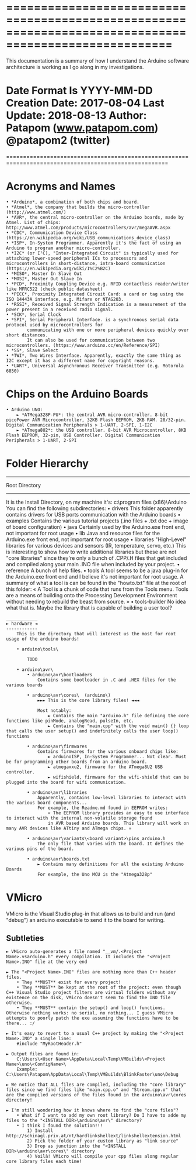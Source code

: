 ﻿
======================================================================================================
======================================================================================================
 This documentation is a summary of how I understand the Arduino software architecture is working as I go along in my investigations.
  
 Date Format Is	YYYY-MM-DD
 Creation Date:	2017-08-04
 Last Update:	2018-08-13
 Author:		Patapom (www.patapom.com)
				@patapom2 (twitter)
======================================================================================================
======================================================================================================


# Acronyms and Names
	• *Arduino*, a combination of both chips and board.
	• *Atmel*, the company that builds the micro-controller (http://www.atmel.com/)
	• *AVR*, the central micro-controller on the Arduino boards, made by Atmel. List of chips: http://www.atmel.com/products/microcontrollers/avr/megaAVR.aspx
	• *CDC*, Communication Device Class (https://en.wikipedia.org/wiki/USB_communications_device_class)
	• *ISP*, In-System Programmer. Apparently it's the fact of using an Arduino to program another micro-controller.
	• *I2C* (or I²C), "Inter-Integrated Circuit" is typically used for attaching lower-speed peripheral ICs to processors and microcontrollers in short-distance, intra-board communication (https://en.wikipedia.org/wiki/I%C2%B2C)
	• *MISO*, Master In Slave Out
	• *MOSI*, Master Out Slave In
	• *PCD*, Proximity Coupling Device e.g. RFID contactless reader/writer like MFRC522 (check public datasheet)
	• *PICC*, Proximity Integrated Circuit Card: a card or tag using the ISO 14443A interface, e.g. Mifare or NTAG203.
	• *RSSI*, Received Signal Strength Indication is a measurement of the power present in a received radio signal.
	• *SCK*, Serial Clock
	• *SPI*, Serial Peripheral Interface. is a synchronous serial data protocol used by microcontrollers for
			communicating with one or more peripheral devices quickly over short distances.
			It can also be used for communication between two microcontrollers. (https://www.arduino.cc/en/Reference/SPI)
	• *SS*, Slave Select
	• *TWI*, Two Wires Interface. Apparently, exactly the same thing as I2C except it has a different name for copyright reasons.
	• *UART*, Universal Asynchronous Receiver Transmitter (e.g. Motorola 6850)


# Chips on the Arduino Boards

	• Arduino UNO:
		► *ATMega328P-PU*: the central AVR micro-controller. 8-bit picoPower AVR Microcontroller, 32KB Flash EEPROM, 2KB RAM. 28/32-pin. Digital Communication Peripherals > 1-UART, 2-SPI, 1-I2C
		► *ATmega8U2*: the USB controller. 8-bit AVR Microcontroller, 8KB Flash EEPROM, 32-pin, USB Controller. Digital Communication Peripherals > 1-UART, 2-SPI


# Folder Hierarchy
________________
 Root Directory
________________

It is the Install Directory, on my machine it's: c:\program files (x86)\Arduino
You can find the following subdirectories:
	• drivers
		This folder apparently contains drivers for USB ports communication with the Arduino boards
	• examples
		Contains the various tutorial projects (.ino files + .txt doc + image of board configuration)
	• java
		Certainly used by the Arduino.exe front end, not important for root usage
	• lib
		Java and resource files for the Arduino.exe front end, not important for root usage
	• libraries
		"High-Level" libraries for various devices and sensors (IR, temperature, servo, etc.)
		This is interesting to show how to write additional libraries but these are not "core libraries" since
		 they're only a bunch of .CPP/.H files that get included and compiled along your main .INO file when
		 included by your project.
	• reference
		A bunch of help files.
	• tools
		A tool seems to be a java plug-in for the Arduino.exe front end and I believe it's not important for root usage.
		 A summary of what a tool is can be found in the "howto.txt" file at the root of this folder:
			« A Tool is a chunk of code that runs from the Tools menu. Tools are a means 
				of building onto the Processing Development Environment without needing to
				rebuild the beast from source. »
	• tools-builder
		No idea what that is. Maybe the library that is capable of building a user tool?

	____________
	► hardware ◄
	------------
		This is the directory that will interest us the most for root usage of the arduino boards!
		
		• arduino\tools\
		
			TODO
		
		• arduino\avr\
			• arduino\avr\bootloaders
				Contains some bootloader in .C and .HEX files for the various boards

			• arduino\avr\cores\  (arduino\)
				►►► This is the core library files! ◄◄◄

				Most notably:
					► Contains the main "arduino.h" file defining the core functions like pinMode, analogRead, pulseIn, etc.
					► Contains the "main.cpp" with the void main() {} loop that calls the user setup() and indefinitely calls the user loop() functions
				
			• arduino\avr\firmwares
				Contains firmwares for the various onboard chips like:
					► arduinoISP, In-System Programmer... Not clear. Must be for programming other boards from an arduino board.
					► atmegaxxu2, firmware for the ATmega8U2 USB controller.
					► wifishield, firmware for the wifi-shield that can be plugged into the board for wifi communication.

			• arduino\avr\libraries
				Apparently, contains low-level libraries to interact with the various board components...
				For example, the Readme.md found in EEPROM writes:
					« The EEPROM library provides an easy to use interface to interact with the internal non-volatile storage found
					in AVR based Arduino boards. This library will work on many AVR devices like ATtiny and ATmega chips. »

			• arduino\avr\variants\<board variant>\pins_arduino.h
				The only file that varies with the board. It defines the various pins of the board.

			• arduino\avr\boards.txt
				► Contains many definitions for all the existing Arduino Boards
				For example, the Uno MCU is the "Atmega328p"
		
		
# VMicro

VMicro is the Visual Studio plug-in that allows us to build and run (and "debug") an arduino executable to send it to the board for writing.

## Subtleties

	► VMicro auto-generates a file named "__vm/.<Project Name>.vsarduino.h" every compilation. It includes the "<Project Name>.INO" file at the very end
	
	► The "<Project Name>.INO" files are nothing more than C++ header files.
		• They **MUST** exist for every project!
		• They **MUST** be kept at the root of the project: even though C++ Visual Studio project filters are virtual folders without any existence on the disk, VMicro doesn't seem to find the INO file otherwise.
		• They **MUST** contain the setup() and loop() functions. Otherwise nothing works: no serial, no nothing... I guess VMicro attempts to poorly patch the exe assuming the functions have to be there... :/

	► It's easy to revert to a usual C++ project by making the "<Project Name>.INO" a single line:
		#include "MyRootHeader.h"

	► Output files are found in:
		C:\Users\<User Name>\AppData\Local\Temp\VMBuilds\<Project Name>\uno\<ConfigName>\
		Example: C:\Users\Patapom\AppData\Local\Temp\VMBuilds\BlinkFaster\uno\Debug

	► We notice that ALL files are compiled, including the "core library" files since we find files like "main.cpp.o" and "Stream.cpp.o" that are the compiled versions of the files found in the arduino\avr\cores directory!

	► I'm still wondering how it knows where to find the "core files"?
		• What if I want to add my own root library? Do I have to adde my files to the "<INSTALL DIR>\arduino\avr\" directory?
		• I think I found the solution!!!
			1) Install http://schinagl.priv.at/nt/hardlinkshellext/linkshellextension.html
			2) Pick the folder of your custom library as "link source"
			3) Drop as junction into the "<INSTALL DIR>\arduino\avr\cores\" directory
			4) Voilà! VMicro will compile your cpp files along regular core library files each time!

